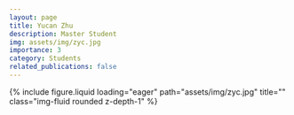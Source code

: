 ```yaml
---
layout: page
title: Yucan Zhu
description: Master Student
img: assets/img/zyc.jpg
importance: 3
category: Students
related_publications: false
---
```




<div class="row">
    <div class="col-sm-8 mt-3 mt-md-0">
        <!-- <p>Email: zyc25@m.fudan.edu.cn</p> -->
        <!-- <p>Master Student</p> -->
    </div>
    <div class="col-sm-4 mt-3 mt-md-0">
        {% include figure.liquid loading="eager" path="assets/img/zyc.jpg" title="" class="img-fluid rounded z-depth-1" %}
    </div>
</div>

